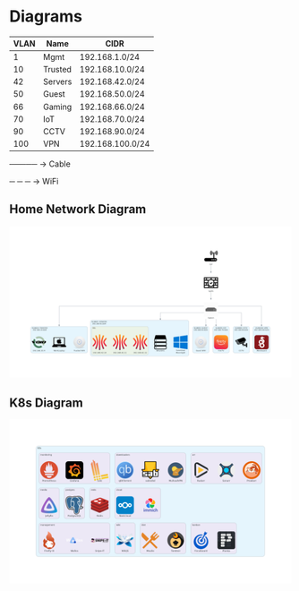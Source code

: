 # Diagrams

|VLAN|Name|CIDR|
|----|----|----|
|1|Mgmt|192.168.1.0/24|
|10|Trusted|192.168.10.0/24|
|42|Servers|192.168.42.0/24|
|50|Guest|192.168.50.0/24|
|66|Gaming|192.168.66.0/24|
|70|IoT|192.168.70.0/24|
|90|CCTV|192.168.90.0/24|
|100|VPN|192.168.100.0/24|

───── &rarr; Cable

─ ─ ─ &rarr; WiFi

## Home Network Diagram
![Home Networking Diagram](./home_networking.png)

## K8s Diagram
![K8s Diagram](./k8s.png)